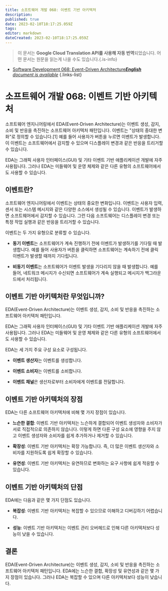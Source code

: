```yaml
---
title: 소프트웨어 개발 068: 이벤트 기반 아키텍처
description: 
published: true
date: 2023-02-10T18:17:25.059Z
tags: 
editor: markdown
dateCreated: 2023-02-10T18:17:25.059Z
---
```


> 이 문서는 **Google Cloud Translation API를 사용해 자동 번역**되었습니다.
어떤 문서는 원문을 읽는게 나을 수도 있습니다.{.is-info}



- [Software Development 068: Event-Driven Architecture***English** document is available*](/en/Knowledge-base/Software-Development/Learning/software-development-068-event-driven-architecture)
{.links-list}


# 소프트웨어 개발 068: 이벤트 기반 아키텍처

소프트웨어 엔지니어링에서 EDA(Event-Driven Architecture)는 이벤트 생성, 감지, 소비 및 반응을 촉진하는 소프트웨어 아키텍처 패턴입니다. 이벤트는 "상태의 중대한 변화"로 정의할 수 있습니다.[1] 예를 들어 사용자가 버튼을 누르면 이벤트가 발생합니다. 이 이벤트는 소프트웨어에서 감지할 수 있으며 디스플레이 변경과 같은 반응을 트리거할 수 있습니다.

EDA는 그래픽 사용자 인터페이스(GUI) 및 기타 이벤트 기반 애플리케이션 개발에 자주 사용됩니다. 그러나 EDA는 미들웨어 및 운영 체제와 같은 다른 유형의 소프트웨어에서도 사용할 수 있습니다.

## 이벤트란?

소프트웨어 엔지니어링에서 이벤트는 상태의 중요한 변화입니다. 이벤트는 사용자 입력, 센서 또는 시스템 메시지와 같은 다양한 소스에서 생성될 수 있습니다. 이벤트가 발생하면 소프트웨어에서 감지할 수 있습니다. 그런 다음 소프트웨어는 디스플레이 변경 또는 특정 작업 실행과 같은 반응을 트리거할 수 있습니다.

이벤트는 두 가지 유형으로 분류할 수 있습니다.

- **동기 이벤트**는 소프트웨어가 계속 진행하기 전에 이벤트가 발생하기를 기다릴 때 발생합니다. 예를 들어 사용자가 버튼을 클릭하면 소프트웨어는 계속하기 전에 클릭 이벤트가 발생할 때까지 기다립니다.

- **비동기 이벤트**는 소프트웨어가 이벤트 발생을 기다리지 않을 때 발생합니다. 예를 들어, 네트워크 메시지가 수신되면 소프트웨어가 계속 실행되고 메시지가 백그라운드에서 처리됩니다.

## 이벤트 기반 아키텍처란 무엇입니까?

EDA(Event-Driven Architecture)는 이벤트 생성, 감지, 소비 및 반응을 촉진하는 소프트웨어 아키텍처 패턴입니다.

EDA는 그래픽 사용자 인터페이스(GUI) 및 기타 이벤트 기반 애플리케이션 개발에 자주 사용됩니다. 그러나 EDA는 미들웨어 및 운영 체제와 같은 다른 유형의 소프트웨어에서도 사용할 수 있습니다.

EDA는 세 가지 주요 구성 요소로 구성됩니다.

- **이벤트 생산자**는 이벤트를 생성합니다.

- **이벤트 소비자**는 이벤트를 소비합니다.

- **이벤트 채널**은 생산자로부터 소비자에게 이벤트를 전달합니다.

## 이벤트 기반 아키텍처의 장점

EDA는 다른 소프트웨어 아키텍처에 비해 몇 가지 장점이 있습니다.

- **느슨한 결합**: 이벤트 기반 아키텍처는 느슨하게 결합되어 이벤트 생성자와 소비자가 서로 직접적으로 의존하지 않습니다. 이렇게 하면 다른 구성 요소에 영향을 주지 않고 이벤트 생성자와 소비자를 쉽게 추가하거나 제거할 수 있습니다.

- **확장성**: 이벤트 기반 아키텍처는 확장 가능합니다. 즉, 더 많은 이벤트 생산자와 소비자를 지원하도록 쉽게 확장할 수 있습니다.

- **유연성**: 이벤트 기반 아키텍처는 유연하므로 변화하는 요구 사항에 쉽게 적응할 수 있습니다.

## 이벤트 기반 아키텍처의 단점

EDA에는 다음과 같은 몇 가지 단점도 있습니다.

- **복잡성**: 이벤트 기반 아키텍처는 복잡할 수 있으므로 이해하고 디버깅하기 어렵습니다.

- **성능**: 이벤트 기반 아키텍처는 이벤트 관리 오버헤드로 인해 다른 아키텍처보다 성능이 낮을 수 있습니다.

## 결론

EDA(Event-Driven Architecture)는 이벤트 생성, 감지, 소비 및 반응을 촉진하는 소프트웨어 아키텍처 패턴입니다. EDA에는 느슨한 결합, 확장성 및 유연성과 같은 몇 가지 장점이 있습니다. 그러나 EDA는 복잡할 수 있으며 다른 아키텍처보다 성능이 낮습니다.